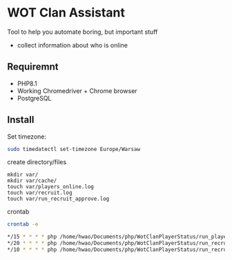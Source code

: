 # WOT Clan Assistant

Tool to help you automate boring, but important stuff
- collect information about who is online

## Requiremnt
- PHP8.1
- Working Chromedriver + Chrome browser
- PostgreSQL

## Install

Set timezone:

```bash
sudo timedatectl set-timezone Europe/Warsaw
```

create directory/files

```
mkdir var/
mkdir var/cache/
touch var/players_online.log 
touch var/recruit.log
touch var/run_recruit_approve.log
```


crontab

```bash
crontab -e

*/15 * * * * php /home/hwao/Documents/php/WotClanPlayerStatus/run_players_online.php
*/20 * * * * php /home/hwao/Documents/php/WotClanPlayerStatus/run_recruit.php
*/10 * * * * php /home/hwao/Documents/php/WotClanPlayerStatus/run_recruit_approve.php

```
